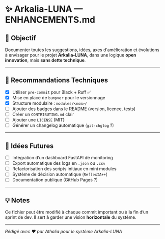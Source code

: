 # ✨ Arkalia-LUNA — ENHANCEMENTS.md

## 🧭 Objectif

Documenter toutes les suggestions, idées, axes d'amélioration et évolutions à envisager pour le projet **Arkalia-LUNA**, dans une logique **open innovation**, mais **sans dette technique**.

---

## 📌 Recommandations Techniques

- [x] Utiliser `pre-commit` pour Black + Ruff ✅
- [x] Mise en place de `bumpver` pour le versionnage
- [x] Structure modulaire : `modules/<nom>/`
- [ ] Ajouter des badges dans le README (version, licence, tests)
- [ ] Créer un `CONTRIBUTING.md` clair
- [ ] Ajouter une `LICENSE` (MIT)
- [ ] Générer un changelog automatique (`git-chglog` ?)

---

## 🔭 Idées Futures

- [ ] Intégration d’un dashboard FastAPI de monitoring
- [ ] Export automatique des logs en `.json` ou `.csv`
- [ ] Refactorisation des scripts initiaux en mini modules
- [ ] Système de décision automatique (`ReflexIA++`)
- [ ] Documentation publique (GitHub Pages ?)

---

## 💡 Notes

Ce fichier peut être modifié à chaque commit important ou à la fin d’un sprint de dev. Il sert à garder une vision **horizontale** du système.

---

*Rédigé avec ❤️ par Athalia pour le système Arkalia-LUNA*
